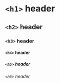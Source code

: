 # `<h1>` header
## `<h2>` header
### `<h3>` header
#### `<h4>` header
##### `<h5>` header
###### `<h6>` header
